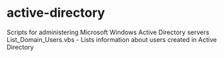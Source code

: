 # active-directory
Scripts for administering Microsoft Windows Active Directory servers
List_Domain_Users.vbs - Lists information about users created in Active Directory

